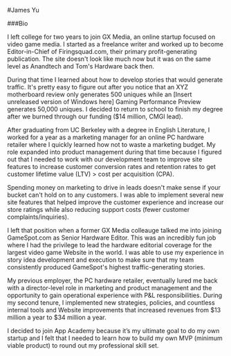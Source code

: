 #James Yu

###Bio

I left college for two years to join GX Media, an online startup focused on video game media. I started as a freelance writer and worked up to become Editor-in-Chief of Firingsquad.com, their primary profit-generating publication. The site doesn't look like much now but it was on the same level as Anandtech and Tom's Hardware back then.

During that time I learned about how to develop stories that would generate traffic. It's pretty easy to figure out after you notice that an XYZ motherboard review only generates 500 uniques while an [Insert unreleased version of Windows here] Gaming Performance Preview generates 50,000 uniques. I decided to return to school to finish my degree after we burned through our funding ($14 million, CMGI lead).     

After graduating from UC Berkeley with a degree in English Literature, I worked for a year as a marketing manager for an online PC hardware retailer where I quickly learned how not to waste a marketing budget. My role expanded into product management during that time because I figured out that I needed to work with our development team to improve site features to increase customer conversion rates and retention rates to get customer lifetime value (LTV) > cost per acquisition (CPA). 

Spending money on marketing to drive in leads doesn't make sense if your bucket can't hold on to any customers. I was able to implement several new site features that helped improve the customer experience and increase our store ratings while also reducing support costs (fewer customer complaints/inquiries).     

I left that position when a former GX Media colleauge talked me into joining GameSpot.com as Senior Hardware Editor. This was an incredibly fun job where I had the privilege to lead the hardware editorial coverage for the largest video game Website in the world. I was able to use my experience in story idea development and execution to make sure that my team consistently produced GameSpot's highest traffic-generating stories. 

My previous employer, the PC hardware retailer, eventually lured me back with a director-level role in marketing and product management and the opportunity to gain operational experience with P&L responsibilities. During my second tenure, I implemented new strategies, policies, and countless internal tools and Website improvements that increased revenues from $13 million a year to $34 million a year.    

I decided to join App Academy because it’s my ultimate goal to do my own startup and I felt that I needed to learn how to build my own MVP (minimum viable product) to round out my professional skill set.

